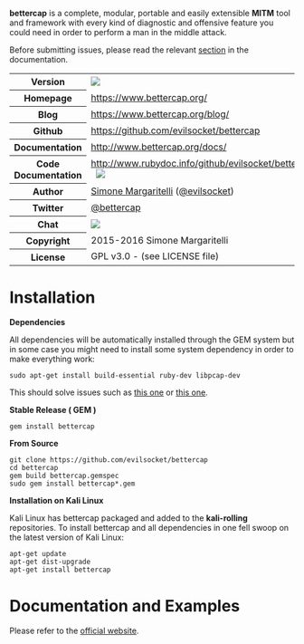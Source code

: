 **bettercap** is a complete, modular, portable and easily extensible **MITM** tool and framework with every kind of diagnostic
and offensive feature you could need in order to perform a man in the middle attack.

Before submitting issues, please read the relevant [section](https://www.bettercap.org/docs/contribute/) in the documentation.

<table>
    <tr>
        <th>Version</th>
        <td>
          <a href="https://badge.fury.io/rb/bettercap" target="_blank">
            <img src="https://badge.fury.io/rb/bettercap.svg"/>
          </a>
        </td>
    </tr>
    <tr>
        <th>Homepage</th>
        <td><a href="https://www.bettercap.org/">https://www.bettercap.org/</a></td>
    </tr>
    <tr>
        <th>Blog</th>
        <td><a href="https://www.bettercap.org/blog/">https://www.bettercap.org/blog/</a></td>
    <tr>
        <th>Github</th>
        <td><a href="https://github.com/evilsocket/bettercap">https://github.com/evilsocket/bettercap</a></td>
     <tr/>
    <tr>
        <th>Documentation</th>
        <td><a href="https://www.bettercap.org/docs/">http://www.bettercap.org/docs/</a></td>
    </tr>
    <tr>
        <th>Code Documentation</th>
        <td>
          <a href="http://www.rubydoc.info/github/evilsocket/bettercap">http://www.rubydoc.info/github/evilsocket/bettercap</a>
          &nbsp;
          <a href="https://codeclimate.com/github/evilsocket/bettercap" target="_blank">
            <img src="https://codeclimate.com/github/evilsocket/bettercap/badges/gpa.svg"/>
          </a>
        </td>
    </tr>
    <tr>
       <th>Author</th>
       <td><a href="https://www.evilsocket.net/">Simone Margaritelli</a> (<a href="https://twitter.com/evilsocket">@evilsocket</a>)</td>
    </tr>
    <tr>
        <th>Twitter</th>
        <td><a href="https://twitter.com/bettercap">@bettercap</a></td>
    </tr>
    <tr>
        <th>Chat</th>
        <td>
          <a href="https://gitter.im/evilsocket/bettercap" target="_blank">
            <img src="https://badges.gitter.im/evilsocket/bettercap.svg"/>
          </a>
        </td>
    </tr>
    <tr>
        <th>Copyright</th>
        <td>2015-2016 Simone Margaritelli</td>
    </tr>
    <tr>
        <th>License</th>
        <td>GPL v3.0 - (see LICENSE file)</td>
    </tr>
</table>

Installation
============

**Dependencies**

All dependencies will be automatically installed through the GEM system but in some case you might need to install some system
dependency in order to make everything work:

    sudo apt-get install build-essential ruby-dev libpcap-dev

This should solve issues such as [this one](https://github.com/evilsocket/bettercap/issues/22) or [this one](https://github.com/evilsocket/bettercap/issues/100).

**Stable Release ( GEM )**

    gem install bettercap

**From Source**

    git clone https://github.com/evilsocket/bettercap
    cd bettercap
    gem build bettercap.gemspec
    sudo gem install bettercap*.gem

**Installation on Kali Linux**

Kali Linux has bettercap packaged and added to the **kali-rolling** repositories. To install bettercap and all dependencies in one fell swoop on the latest version of Kali Linux:
    
    apt-get update
    apt-get dist-upgrade
    apt-get install bettercap

Documentation and Examples
============

Please refer to the [official website](https://www.bettercap.org/docs/).
